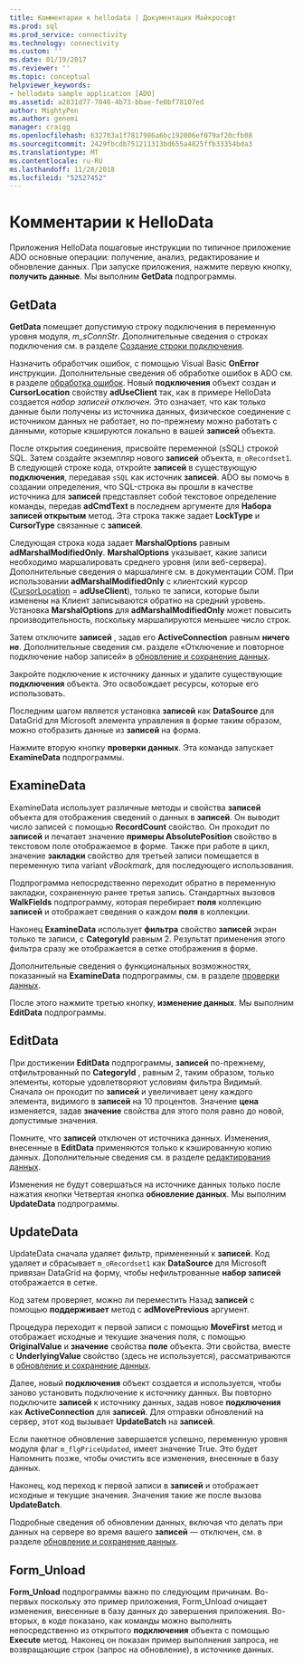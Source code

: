 ```yaml
---
title: Комментарии к hellodata | Документация Майкрософт
ms.prod: sql
ms.prod_service: connectivity
ms.technology: connectivity
ms.custom: ''
ms.date: 01/19/2017
ms.reviewer: ''
ms.topic: conceptual
helpviewer_keywords:
- hellodata sample application [ADO]
ms.assetid: a2831d77-7040-4b73-bbae-fe0bf78107ed
author: MightyPen
ms.author: genemi
manager: craigg
ms.openlocfilehash: 632703a1f7817986a6bc192006ef079af20cfb08
ms.sourcegitcommit: 2429fbcdb751211313bd655a4825ffb33354bda3
ms.translationtype: MT
ms.contentlocale: ru-RU
ms.lasthandoff: 11/28/2018
ms.locfileid: "52527452"
---
```

# <a name="comments-on-hellodata"></a>Комментарии к HelloData
Приложения HelloData пошаговые инструкции по типичное приложение ADO основные операции: получение, анализ, редактирование и обновление данных. При запуске приложения, нажмите первую кнопку, **получить данные**. Мы выполним **GetData** подпрограммы.  
  
## <a name="getdata"></a>GetData  
 **GetData** помещает допустимую строку подключения в переменную уровня модуля, *m_sConnStr*. Дополнительные сведения о строках подключения см. в разделе [Создание строки подключения](../../../ado/guide/data/creating-a-connection-string.md).  
  
 Назначить обработчик ошибок, с помощью Visual Basic **OnError** инструкции. Дополнительные сведения об обработке ошибок в ADO см. в разделе [обработка ошибок](../../../ado/guide/data/error-handling.md). Новый **подключения** объект создан и **CursorLocation** свойству **adUseClient** так, как в примере HelloData создается  *набор записей отключен*. Это означает, что как только данные были получены из источника данных, физическое соединение с источником данных не работает, но по-прежнему можно работать с данными, которые кэшируются локально в вашей **записей** объекта.  
  
 После открытия соединения, присвойте переменной (sSQL) строкой SQL. Затем создайте экземпляр нового **записей** объекта, `m_oRecordset1`. В следующей строке кода, откройте **записей** в существующую **подключения**, передавая `sSQL` как источник **записей**. ADO вы помочь в создании определения, что SQL-строка вы прошли в качестве источника для **записей** представляет собой текстовое определение команды, передав **adCmdText** в последнем аргументе для **Набора записей открытым** метод. Эта строка также задает **LockType** и **CursorType** связанные с **записей**.  
  
 Следующая строка кода задает **MarshalOptions** равным **adMarshalModifiedOnly**. **MarshalOptions** указывает, какие записи необходимо маршалировать среднего уровня (или веб-сервера). Дополнительные сведения о маршалинге см. в документации COM. При использовании **adMarshalModifiedOnly** с клиентский курсор ([CursorLocation](../../../ado/reference/ado-api/cursorlocation-property-ado.md) = **adUseClient**), только те записи, которые были изменены на Клиент записываются обратно на средний уровень. Установка **MarshalOptions** для **adMarshalModifiedOnly** может повысить производительность, поскольку маршалируются меньшее число строк.  
  
 Затем отключите **записей** , задав его **ActiveConnection** равным **ничего не**. Дополнительные сведения см. разделе «Отключение и повторное подключение набор записей» в [обновление и сохранение данных](../../../ado/guide/data/updating-and-persisting-data.md).  
  
 Закройте подключение к источнику данных и удалите существующие **подключения** объекта. Это освобождает ресурсы, которые его использовать.  
  
 Последним шагом является установка **записей** как **DataSource** для DataGrid для Microsoft элемента управления в форме таким образом, можно отобразить данные из **записей** на форма.  
  
 Нажмите вторую кнопку **проверки данных**. Эта команда запускает **ExamineData** подпрограммы.  
  
## <a name="examinedata"></a>ExamineData  
 ExamineData использует различные методы и свойства **записей** объекта для отображения сведений о данных в **записей**. Он выводит число записей с помощью **RecordCount** свойство. Он проходит по **записей** и печатает значение **примеры AbsolutePosition** свойство в текстовом поле отображаемое в форме. Также при работе в цикл, значение **закладки** свойство для третьей записи помещается в переменную типа variant *vBookmark*, для последующего использования.  
  
 Подпрограмма непосредственно переходит обратно в переменную закладки, сохраненную ранее третья запись. Стандартных вызовов **WalkFields** подпрограмму, которая перебирает **поля** коллекцию **записей** и отображает сведения о каждом **поля**  в коллекции.  
  
 Наконец **ExamineData** использует **фильтра** свойство **записей** экран только те записи, с **CategoryId** равным 2. Результат применения этого фильтра сразу же отображается в сетке отображения в форме.  
  
 Дополнительные сведения о функциональных возможностях, показанный на **ExamineData** подпрограммы, см. в разделе [проверки данных](../../../ado/guide/data/examining-data.md).  
  
 После этого нажмите третью кнопку, **изменение данных**. Мы выполним **EditData** подпрограммы.  
  
## <a name="editdata"></a>EditData  
 При достижении **EditData** подпрограммы, **записей** по-прежнему, отфильтрованный по **CategoryId** , равным 2, таким образом, только элементы, которые удовлетворяют условиям фильтра Видимый. Сначала он проходит по **записей** и увеличивает цену каждого элемента, видимого в **записей** на 10 процентов. Значение **цена** изменяется, задав **значение** свойства для этого поля равно до новой, допустимые значения.  
  
 Помните, что **записей** отключен от источника данных. Изменения, внесенные в **EditData** применяются только к кэшированную копию данных. Дополнительные сведения см. в разделе [редактирования данных](../../../ado/guide/data/editing-data.md).  
  
 Изменения не будут совершаться на источнике данных только после нажатия кнопки Четвертая кнопка **обновление данных**. Мы выполним **UpdateData** подпрограммы.  
  
## <a name="updatedata"></a>UpdateData  
 UpdateData сначала удаляет фильтр, примененный к **записей**. Код удаляет и сбрасывает `m_oRecordset1` как **DataSource** для Microsoft привязан DataGrid на форму, чтобы нефильтрованные **набор записей** отображается в сетке.  
  
 Код затем проверяет, можно ли переместить Назад **записей** с помощью **поддерживает** метод с **adMovePrevious** аргумент.  
  
 Процедура переходит к первой записи с помощью **MoveFirst** метод и отображает исходные и текущие значения поля, с помощью **OriginalValue** и **значение** свойства **поле** объекта. Эти свойства, вместе с **UnderlyingValue** свойство (здесь не используется), рассматриваются в [обновление и сохранение данных](../../../ado/guide/data/updating-and-persisting-data.md).  
  
 Далее, новый **подключения** объект создается и используется, чтобы заново установить подключение к источнику данных. Вы повторно подключите **записей** к источнику данных, задав новое **подключения** как **ActiveConnection** для **записей**. Для отправки обновлений на сервер, этот код вызывает **UpdateBatch** на **записей**.  
  
 Если пакетное обновление завершается успешно, переменную уровня модуля флаг `m_flgPriceUpdated`, имеет значение True. Это будет Напомнить позже, чтобы очистить все изменения, внесенные в базу данных.  
  
 Наконец, код переход к первой записи в **записей** и отображает исходные и текущие значения. Значения такие же после вызова **UpdateBatch**.  
  
 Подробные сведения об обновлении данных, включая что делать при данных на сервере во время вашего **записей** — отключен, см. в разделе [обновление и сохранение данных](../../../ado/guide/data/updating-and-persisting-data.md).  
  
## <a name="formunload"></a>Form_Unload  
 **Form_Unload** подпрограммы важно по следующим причинам. Во-первых поскольку это пример приложения, Form_Unload очищает изменения, внесенные в базу данных до завершения приложения. Во-вторых, в коде показано, как команды можно выполнять непосредственно из открытого **подключения** объекта с помощью **Execute** метод. Наконец он показан пример выполнения запроса, не возвращающие строк (запрос на обновление), в источнике данных.

